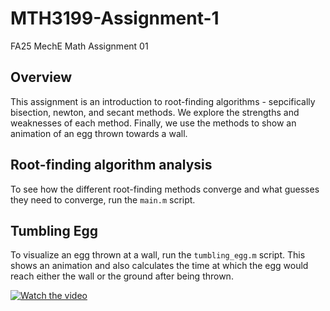 # MTH3199-Assignment-1
FA25 MechE Math Assignment 01

## Overview
This assignment is an introduction to root-finding algorithms - sepcifically bisection, newton, and secant methods. We explore the strengths and weaknesses of each method. Finally, we use the methods to show an animation of an egg thrown towards a wall.

## Root-finding algorithm analysis
To see how the different root-finding methods converge and what guesses they need to converge, run the `main.m` script.

## Tumbling Egg
To visualize an egg thrown at a wall, run the `tumbling_egg.m` script. This shows an animation and also calculates the time at which the egg would reach either the wall or the ground after being thrown.

[![Watch the video](https://i9.ytimg.com/vi/65tKKn6kJTc/mq2.jpg?sqp=CMSKp8YG-oaymwEmCMACELQB8quKqQMa8AEB-AH-BIAC4AOKAgwIABABGGUgZShlMA8=&rs=AOn4CLAfszw96U4kUC7MU8QLptOeFSrOcQ)](https://youtu.be/65tKKn6kJTc)
